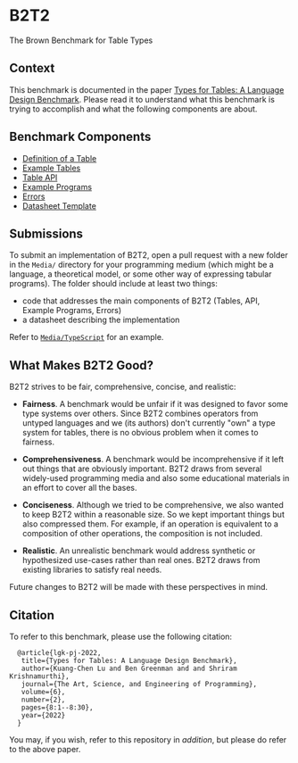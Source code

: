 # B2T2

The Brown Benchmark for Table Types

## Context

This benchmark is documented in the paper
[Types for Tables: A Language Design Benchmark](https://cs.brown.edu/~sk/Publications/Papers/Published/lgk-b2t2/).
Please read it to understand what this benchmark is trying to
accomplish and what the following components are about.

## Benchmark Components

- [Definition of a Table](WhatIsATable.md)
- [Example Tables](ExampleTables.md)
- [Table API](TableAPI.md)
- [Example Programs](ExamplePrograms.md)
- [Errors](Errors.md)
- [Datasheet Template](Datasheet.md)

## Submissions

To submit an implementation of B2T2, open a pull request with a new folder in
the `Media/` directory for your programming medium (which might be a language,
a theoretical model, or some other way of expressing tabular programs).
The folder should include at least two things:

- code that addresses the main components of B2T2 (Tables, API, Example Programs, Errors)
- a datasheet describing the implementation

Refer to [`Media/TypeScript`](Media/TypeScript) for an example.


## What Makes B2T2 Good?

B2T2 strives to be fair, comprehensive, concise, and realistic:

- **Fairness**. A benchmark would be unfair if it was designed to favor some type
  systems over others. Since B2T2 combines operators from untyped languages and
  we (its authors) don't currently "own" a type system for tables, there is
  no obvious problem when it comes to fairness.

- **Comprehensiveness**. A benchmark would be incomprehensive if it left out
  things that are obviously important. B2T2 draws from several widely-used
  programming media and also some educational materials in an effort to
  cover all the bases.

- **Conciseness**. Although we tried to be comprehensive, we also wanted to
  keep B2T2 within a reasonable size. So we kept important things but
  also compressed them. For example, if an operation is equivalent to a
  composition of other operations, the composition is not included.

- **Realistic**. An unrealistic benchmark would address synthetic or
  hypothesized use-cases rather than real ones. B2T2 draws from existing
  libraries to satisfy real needs.

Future changes to B2T2 will be made with these perspectives in mind.


## Citation

To refer to this benchmark, please use the following citation:

```
  @article{lgk-pj-2022,
   title={Types for Tables: A Language Design Benchmark},
   author={Kuang-Chen Lu and Ben Greenman and and Shriram Krishnamurthi},
   journal={The Art, Science, and Engineering of Programming},
   volume={6},
   number={2},
   pages={8:1--8:30},
   year={2022}
  }
```

You may, if you wish, refer to this repository in *addition*, but
please do refer to the above paper.
